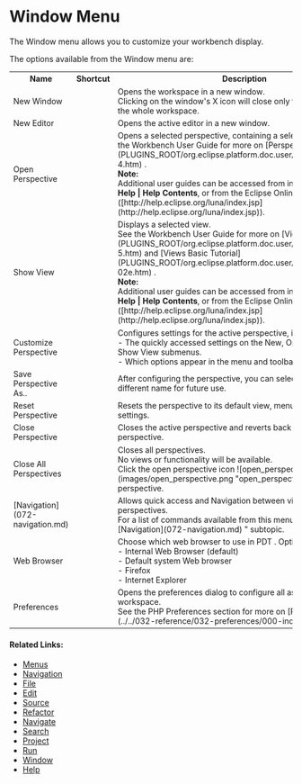 # Window Menu

<!--context:window-->

The Window menu allows you to customize your workbench display.

The options available from the Window menu are:

<table>
<tr><th>Name</th>
<th>Shortcut</th>
<th>Description</th></tr>
<tr><td>New Window</td>
<td></td>
<td>Opens the workspace in a new window.
<br />
Clicking on the window's X icon will close only that window and not the whole workspace.</td></tr>
<tr><td>New Editor</td>
<td></td>
<td>Opens the active editor in a new window.</td></tr>
<tr><td>Open Perspective</td>
<td></td>
<td>Opens a selected perspective, containing a selection of views.
See the Workbench User Guide for more on [Perspectives](PLUGINS_ROOT/org.eclipse.platform.doc.user/concepts/concepts-4.htm) .
<br />
<b>Note:</b>
<br />
Additional user guides can be accessed from inside PDT by going to <b>Help | Help Contents</b>, or from the Eclipse Online Documentation site ([http://help.eclipse.org/luna/index.jsp](http://help.eclipse.org/luna/index.jsp)).
</td></tr>
<tr><td>Show View</td>
<td></td>
<td>Displays a selected view.
<br />
See the Workbench User Guide for more on [Views](PLUGINS_ROOT/org.eclipse.platform.doc.user/concepts/concepts-5.htm) and [Views Basic Tutorial](PLUGINS_ROOT/org.eclipse.platform.doc.user/gettingStarted/qs-02e.htm) .
<br />
<b>Note:</b>
<br />
Additional user guides can be accessed from inside PDT by going to <b>Help | Help Contents</b>, or from the Eclipse Online Documentation site ([http://help.eclipse.org/luna/index.jsp](http://help.eclipse.org/luna/index.jsp)).
</td></tr>
<tr><td>Customize Perspective</td>
<td></td>
<td>Configures settings for the active perspective, including settings for:
<br />
- The quickly accessed settings on the New, Open Perspective and Show View submenus.
<br />
- Which options appear in the menu and toolbar.</td></tr>
<tr><td>Save Perspective As..</td>
<td></td>
<td>After configuring the perspective, you can select to save it under a different name for future use.</td></tr>
<tr><td>Reset Perspective</td>
<td></td>
<td>Resets the perspective to its default view, menu bar and toolbar settings.</td></tr>
<tr><td>Close Perspective</td>
<td></td>
<td>Closes the active perspective and reverts back to the last viewed perspective.</td></tr>
<tr><td>Close All Perspectives</td>
<td></td>
<td>Closes all perspectives.
<br />
No views or functionality will be available.
<br />
Click the open perspective icon ![open_perspective.png](images/open_perspective.png "open_perspective.png") to open a perspective.</td></tr>
<tr><td>[Navigation](072-navigation.md)</td>
<td></td>
<td>Allows quick access and Navigation between views and perspectives.
<br />
For a list of commands available from this menu option, see the " [Navigation](072-navigation.md) " subtopic.</td></tr>
<tr><td>Web Browser</td>
<td></td>
<td>Choose which web browser to use in PDT . Options are:
<br />
- Internal Web Browser (default)
<br />
- Default system Web browser
<br />
- Firefox
<br />
- Internet Explorer</td></tr>
<tr><td>Preferences</td>
<td></td>
<td>Opens the preferences dialog to configure all aspects of the workspace.
<br />
See the PHP Preferences section for more on [PHP Preferences](../../032-reference/032-preferences/000-index.md) .</td></tr>
</table>

<!--links-start-->

#### Related Links:

 * [Menus](000-index.md)
 * [Navigation](072-navigation.md)
 * [File](008-file/000-index.md)
 * [Edit](016-edit.md)
 * [Source](024-source.md)
 * [Refactor](032-refactor.md)
 * [Navigate](040-navigate.md)
 * [Search](048-search.md)
 * [Project](056-project.md)
 * [Run](064-run.md)
 * [Window](080-window.md)
 * [Help](088-help.md)

<!--links-end-->
